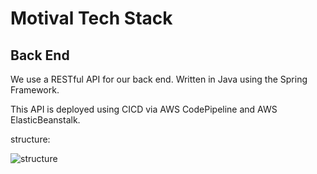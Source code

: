 # Motival Tech Stack

## Back End

We use a RESTful API for our back end. Written in Java using the Spring Framework.

This API is deployed using CICD via AWS CodePipeline and AWS ElasticBeanstalk.

structure:

![structure](https://imgpile.com/images/N3j0hw.png)

